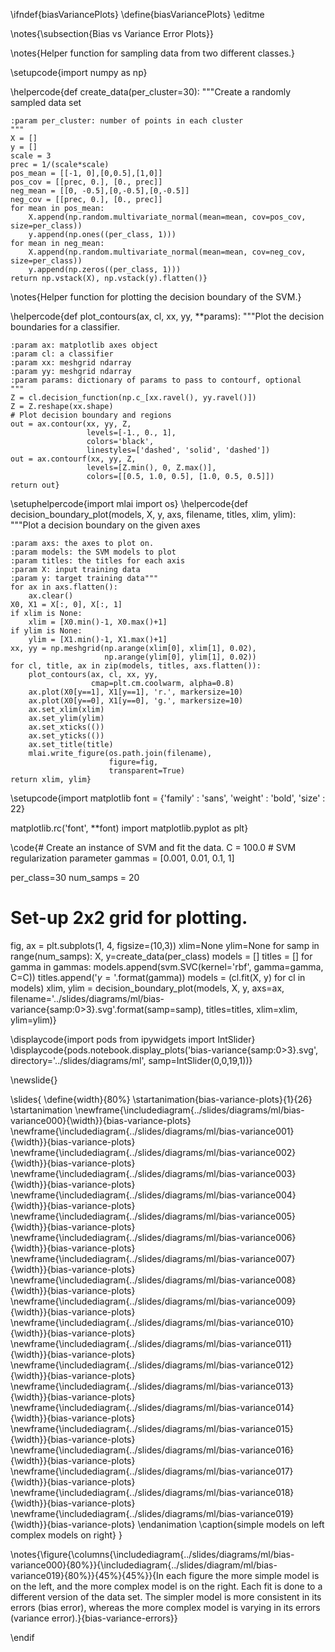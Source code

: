 \ifndef{biasVariancePlots}
\define{biasVariancePlots}
\editme

\notes{\subsection{Bias vs Variance Error Plots}}

\notes{Helper function for sampling data from two different classes.}

\setupcode{import numpy as np}

\helpercode{def create_data(per_cluster=30):
    """Create a randomly sampled data set
    
    :param per_cluster: number of points in each cluster
    """
    X = []
    y = []
    scale = 3
    prec = 1/(scale*scale)
    pos_mean = [[-1, 0],[0,0.5],[1,0]]
    pos_cov = [[prec, 0.], [0., prec]]
    neg_mean = [[0, -0.5],[0,-0.5],[0,-0.5]]
    neg_cov = [[prec, 0.], [0., prec]]
    for mean in pos_mean:
        X.append(np.random.multivariate_normal(mean=mean, cov=pos_cov, size=per_class))
        y.append(np.ones((per_class, 1)))
    for mean in neg_mean:
        X.append(np.random.multivariate_normal(mean=mean, cov=neg_cov, size=per_class))
        y.append(np.zeros((per_class, 1)))
    return np.vstack(X), np.vstack(y).flatten()}
		
\notes{Helper function for plotting the decision boundary of the SVM.}

\helpercode{def plot_contours(ax, cl, xx, yy, **params):
    """Plot the decision boundaries for a classifier.

    :param ax: matplotlib axes object
    :param cl: a classifier
    :param xx: meshgrid ndarray
    :param yy: meshgrid ndarray
    :param params: dictionary of params to pass to contourf, optional
    """
    Z = cl.decision_function(np.c_[xx.ravel(), yy.ravel()])
    Z = Z.reshape(xx.shape)
	# Plot decision boundary and regions
    out = ax.contour(xx, yy, Z, 
	                 levels=[-1., 0., 1], 
	                 colors='black', 
	                 linestyles=['dashed', 'solid', 'dashed'])
	out = ax.contourf(xx, yy, Z, 
                     levels=[Z.min(), 0, Z.max()], 
                     colors=[[0.5, 1.0, 0.5], [1.0, 0.5, 0.5]])
    return out}


\setuphelpercode{import mlai
import os}
\helpercode{def decision_boundary_plot(models, X, y, axs, filename, titles, xlim, ylim):
    """Plot a decision boundary on the given axes
    
    :param axs: the axes to plot on.
    :param models: the SVM models to plot
    :param titles: the titles for each axis
    :param X: input training data
    :param y: target training data"""
    for ax in axs.flatten():
        ax.clear()
    X0, X1 = X[:, 0], X[:, 1]
    if xlim is None:
        xlim = [X0.min()-1, X0.max()+1]
    if ylim is None:
        ylim = [X1.min()-1, X1.max()+1]
    xx, yy = np.meshgrid(np.arange(xlim[0], xlim[1], 0.02),
                         np.arange(ylim[0], ylim[1], 0.02))
    for cl, title, ax in zip(models, titles, axs.flatten()):
        plot_contours(ax, cl, xx, yy,
                      cmap=plt.cm.coolwarm, alpha=0.8)
        ax.plot(X0[y==1], X1[y==1], 'r.', markersize=10)
        ax.plot(X0[y==0], X1[y==0], 'g.', markersize=10)
        ax.set_xlim(xlim)
        ax.set_ylim(ylim)
        ax.set_xticks(())
        ax.set_yticks(())
        ax.set_title(title)
        mlai.write_figure(os.path.join(filename),
                          figure=fig,
                          transparent=True)
    return xlim, ylim}


\setupcode{import matplotlib
font = {'family' : 'sans',
        'weight' : 'bold',
        'size'   : 22}

matplotlib.rc('font', **font)
import matplotlib.pyplot as plt}



\code{# Create an instance of SVM and fit the data. 
C = 100.0  # SVM regularization parameter
gammas = [0.001, 0.01, 0.1, 1]


per_class=30
num_samps = 20
# Set-up 2x2 grid for plotting.
fig, ax = plt.subplots(1, 4, figsize=(10,3))
xlim=None
ylim=None
for samp in range(num_samps):
    X, y=create_data(per_class)
    models = []
    titles = []
    for gamma in gammas:
        models.append(svm.SVC(kernel='rbf', gamma=gamma, C=C))
        titles.append('$\gamma={}$'.format(gamma))
    models = (cl.fit(X, y) for cl in models)
    xlim, ylim = decision_boundary_plot(models, X, y, 
                           axs=ax, 
                           filename='../slides/diagrams/ml/bias-variance{samp:0>3}.svg'.format(samp=samp), 
                           titles=titles,
                          xlim=xlim,
                          ylim=ylim)}


\displaycode{import pods
from ipywidgets import IntSlider}
\displaycode{pods.notebook.display_plots('bias-variance{samp:0>3}.svg', 
                            directory='../slides/diagrams/ml', 
						    samp=IntSlider(0,0,19,1))}
							
\newslide{}


\slides{
\define{width}{80%} 
\startanimation{bias-variance-plots}{1}{26} 
\startanimation
\newframe{\includediagram{../slides/diagrams/ml/bias-variance000}{\width}}{bias-variance-plots}
\newframe{\includediagram{../slides/diagrams/ml/bias-variance001}{\width}}{bias-variance-plots}
\newframe{\includediagram{../slides/diagrams/ml/bias-variance002}{\width}}{bias-variance-plots}
\newframe{\includediagram{../slides/diagrams/ml/bias-variance003}{\width}}{bias-variance-plots}
\newframe{\includediagram{../slides/diagrams/ml/bias-variance004}{\width}}{bias-variance-plots}
\newframe{\includediagram{../slides/diagrams/ml/bias-variance005}{\width}}{bias-variance-plots}
\newframe{\includediagram{../slides/diagrams/ml/bias-variance006}{\width}}{bias-variance-plots}
\newframe{\includediagram{../slides/diagrams/ml/bias-variance007}{\width}}{bias-variance-plots}
\newframe{\includediagram{../slides/diagrams/ml/bias-variance008}{\width}}{bias-variance-plots}
\newframe{\includediagram{../slides/diagrams/ml/bias-variance009}{\width}}{bias-variance-plots}
\newframe{\includediagram{../slides/diagrams/ml/bias-variance010}{\width}}{bias-variance-plots}
\newframe{\includediagram{../slides/diagrams/ml/bias-variance011}{\width}}{bias-variance-plots}
\newframe{\includediagram{../slides/diagrams/ml/bias-variance012}{\width}}{bias-variance-plots}
\newframe{\includediagram{../slides/diagrams/ml/bias-variance013}{\width}}{bias-variance-plots}
\newframe{\includediagram{../slides/diagrams/ml/bias-variance014}{\width}}{bias-variance-plots}
\newframe{\includediagram{../slides/diagrams/ml/bias-variance015}{\width}}{bias-variance-plots}
\newframe{\includediagram{../slides/diagrams/ml/bias-variance016}{\width}}{bias-variance-plots}
\newframe{\includediagram{../slides/diagrams/ml/bias-variance017}{\width}}{bias-variance-plots}
\newframe{\includediagram{../slides/diagrams/ml/bias-variance018}{\width}}{bias-variance-plots}
\newframe{\includediagram{../slides/diagrams/ml/bias-variance019}{\width}}{bias-variance-plots}
\endanimation
\caption{simple models on left complex models on right}
}

\notes{\figure{\columns{\includediagram{../slides/diagrams/ml/bias-variance000}{80%}}{\includediagram{../slides/diagram/ml/bias-variance019}{80%}}{45%}{45%}}{In each figure the more simple model is on the left, and the more complex model is on the right. Each fit is done to a different version of the data set. The simpler model is more consistent in its errors (bias error), whereas the more complex model is varying in its errors (variance error).}{bias-variance-errors}}

\endif
